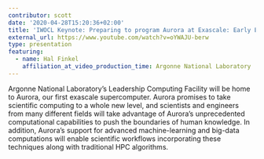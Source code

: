 ```yaml
---
contributor: scott
date: '2020-04-28T15:20:36+02:00'
title: 'IWOCL Keynote: Preparing to program Aurora at Exascale: Early Experiences and Future Directions'
external_url: https://www.youtube.com/watch?v=oYWAJU-berw
type: presentation
featuring:
  - name: Hal Finkel
    affiliation_at_video_production_time: Argonne National Laboratory
---
```


Argonne National Laboratory’s Leadership Computing Facility will be home to Aurora, our first exascale supercomputer.
Aurora promises to take scientific computing to a whole new level, and scientists and engineers from many different
fields will take advantage of Aurora’s unprecedented computational capabilities to push the boundaries of human
knowledge. In addition, Aurora’s support for advanced machine-learning and big-data computations will enable scientific
workflows incorporating these techniques along with traditional HPC algorithms.
